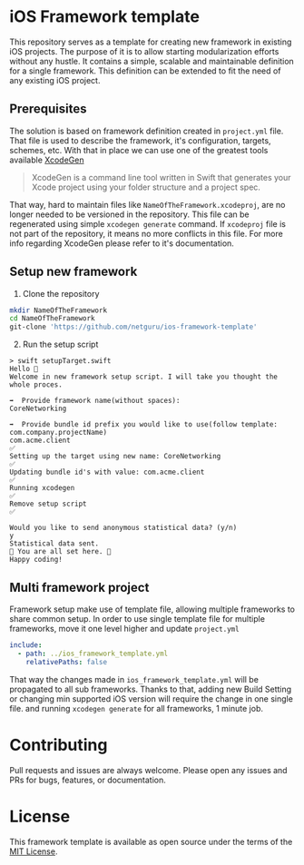 # iOS Framework template

This repository serves as a template for creating new framework in existing iOS projects. The purpose of it is to allow starting modularization efforts without any hustle. It contains a simple, scalable and maintainable definition for a single framework. This definition can be extended to fit the need of any existing iOS project. 

## Prerequisites
The solution is based on framework definition created in `project.yml` file. That file is used to describe the framework, it's configuration, targets, schemes, etc. With that in place we can use one of the greatest tools available [XcodeGen](https://github.com/yonaskolb/XcodeGen)
> XcodeGen is a command line tool written in Swift that generates your Xcode project using your folder structure and a project spec.

That way, hard to  maintain files like `NameOfTheFramework.xcodeproj`, are no longer needed to be versioned in the repository. This file can be regenerated using simple `xcodegen generate` command. If `xcodeproj` file is not part of the repository, it means no more conflicts in this file.
For more info regarding XcodeGen please refer to it's documentation.

## Setup new framework
1. Clone the repository
```bash
mkdir NameOfTheFramework
cd NameOfTheFramework
git-clone 'https://github.com/netguru/ios-framework-template'
```
2. Run the setup script
```
> swift setupTarget.swift
Hello 👋
Welcome in new framework setup script. I will take you thought the whole proces.

➡️  Provide framework name(without spaces):
CoreNetworking

➡️  Provide bundle id prefix you would like to use(follow template: com.company.projectName)
com.acme.client
✅
Setting up the target using new name: CoreNetworking
✅
Updating bundle id's with value: com.acme.client
✅
Running xcodegen
✅
Remove setup script
✅

Would you like to send anonymous statistical data? (y/n)
y
Statistical data sent.
🎉 You are all set here. 🎉
Happy coding!
```
## Multi framework project
Framework setup make use of template file, allowing multiple frameworks to share common setup.
In order to use single template file for multiple frameworks, move it one level higher and update `project.yml`
```yml
include:
  - path: ../ios_framework_template.yml
    relativePaths: false
```
That way the changes made in `ios_framework_template.yml` will be propagated to all sub frameworks. Thanks to that, adding new Build Setting or changing min supported iOS version will require the change in one single file. and running `xcodegen generate` for all frameworks, 1 minute job.

# Contributing

Pull requests and issues are always welcome. Please open any issues and PRs for bugs, features, or documentation.

# License

This framework template is available as open source under the terms of the [MIT License](https://opensource.org/licenses/MIT).
